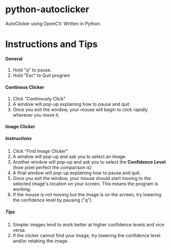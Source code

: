 # python-autoclicker
AutoClicker using OpenCV. Written in Python.
# Instructions and Tips
#### General
1. Hold "q" to pause.
2. Hold "Esc" to Quit program
#### Continous Clicker
1. Click "Continously Click"
2. A window will pop-up explaining how to pause and quit.
3. Once you exit the window, your mouse will begin to click rapidly wherever you move it.
#### Image Clicker
##### Instructions
1. Click "Find Image Clicker"
2. A window will pop-up and ask you to select an image. 
3. Another window will pop-up and ask you to select the **Confidence Level** (how pixel perfect the comparison is)
4. A final window will pop-up explaining how to pause and quit.
5. Once you exit the window, your mouse should start moving to the selected image's location on your screen. This means the program is working.
6. If the mouse is not moving but the image is on the screen, try lowering the confidence level by pausing ("q").
##### Tips
1. Simpler images tend to work better at higher confidence levels and vice versa.
2. If the clicker cannot find your image, try lowering the confidence level and/or retaking the image. 


